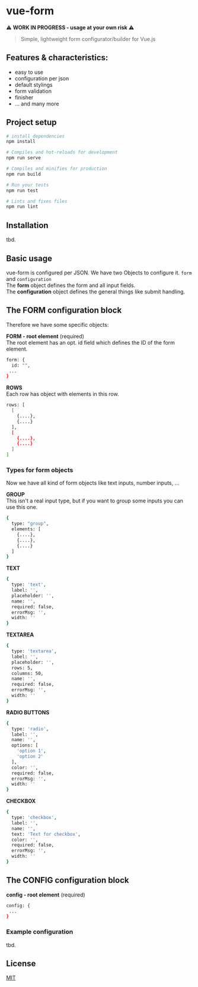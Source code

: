 # vue-form

:warning: **WORK IN PROGRESS - usage at your own risk** :warning:

> Simple, lightweight form configurator/builder for Vue.js

## Features & characteristics:
*  easy to use
*  configuration per json
*  default stylings
*  form validation
*  finisher
*  ... and many more


## Project setup
``` bash
# install dependencies
npm install

# Compiles and hot-reloads for development
npm run serve

# Compiles and minifies for production
npm run build

# Run your tests
npm run test

# Lints and fixes files
npm run lint
```


## Installation
tbd.


## Basic usage
vue-form is configured per JSON. We have two Objects to configure it. `form` and `configuration` <br>
The **form** object defines the form and all input fields. <br>
The **configuration** object defines the general things like submit handling.

## The FORM configuration block
Therefore we have some specific objects: <br>

**FORM - root element** (required) <br>
The root element has an opt. id field which defines the ID of the form element.
``` bash
form: {
  id: "",
 ...  
}
```

**ROWS** <br>
Each row has object with elements in this row.
``` bash
rows: [
  [
    {....},
    {....}
  ],
  [
    {....},
    {....}
  ]
]
```

### Types for form objects
Now we have all kind of form objects like text inputs, number inputs, ... <br>

**GROUP** <br>
This isn't a real input type, but if you want to group some inputs you can use this one. <br>
``` bash
{
  type: "group",
  elements: [
    {....},
    {....},
    {....}
  ]
}
```

**TEXT** <br>
``` bash
{
  type: 'text',
  label: '',
  placeholder: '',
  name: '',
  required: false,
  errorMsg: '',
  width: ''
}
```

**TEXTAREA** <br>
``` bash
{
  type: 'textarea',
  label: '',
  placeholder: '',
  rows: 5,
  columns: 50,
  name: '',
  required: false,
  errorMsg: '',
  width: ''
}
```

**RADIO BUTTONS** <br>
``` bash
{
  type: 'radio',
  label: '',
  name: '',
  options: [
    'option 1',
    'option 2'
  ],
  color: '',
  required: false,
  errorMsg: '',
  width: ''
}
```

**CHECKBOX** <br>
``` bash
{
  type: 'checkbox',
  label: '',
  name: '',
  text: 'Text for checkbox',
  color: '',
  required: false,
  errorMsg: '',
  width: ''
}
```

## The CONFIG configuration block
**config - root element** (required)
``` bash
config: {
 ...  
}
```

### Example configuration
tbd.


## License
[MIT](http://opensource.org/licenses/MIT)
